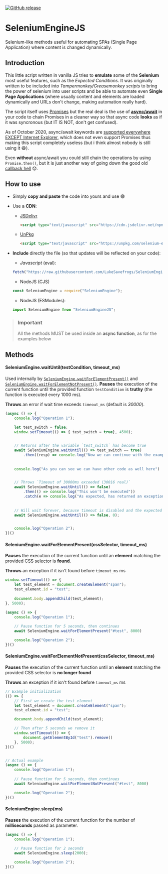 [![GitHub release](https://img.shields.io/github/release/LukeSavefrogs/SeleniumEngineJS.svg)](https://GitHub.com/LukeSavefrogs/SeleniumEngineJS/releases/)

# SeleniumEngineJS
Selenium-like methods useful for automating SPAs (Single Page Application) where content is changed dynamically.

## Introduction 
This little script written in vanilla JS tries to **emulate** some of the **Selenium** most useful features, such as the _Expected Conditions_. It was originally written to be included into _Tampermonkey/Greasemonkey scripts_ to bring the power of selenium into user scripts and be able to automate even **Single Page Applications** (where usually content and elements are loaded dynamically and URLs don't change, making automation really hard).

The script itself uses [Promises](https://developer.mozilla.org/en-US/docs/Web/JavaScript/Reference/Global_Objects/Promise) but the real deal is the use of [**async/await**](https://javascript.info/async-await) in your code to chain Promises in a cleaner way so that async code **looks** as if it was syncronous (but IT IS NOT, don't get confused). 

As of October 2020, async/await keywords are [supported everywhere EXCEPT Internet Explorer](https://developer.mozilla.org/en-US/docs/Web/JavaScript/Reference/Statements/async_function#Browser_compatibility), which does not even support Promises thus making this script completely useless (but i think almost nobody is still using it :smile:). 

Even **without** async/await you could still chain the operations by using `Promise.then()`, but it is just another way of going down the good old [callback hell](http://callbackhell.com/) :worried:.

## How to use
- Simply **copy and paste** the code into yours and use :smile:
- Use a **CDN**:
  - [JSDelivr](https://www.jsdelivr.com/package/npm/selenium-engine-js)
	```html
	<script type="text/javascript" src="https://cdn.jsdelivr.net/npm/selenium-engine-js/src/SeleniumEngine.cjs"></script>
	```

  - [UnPkg](https://unpkg.com/selenium-engine-js/src/SeleniumEngine.cjs)
	```html
	<script type="text/javascript" src="https://unpkg.com/selenium-engine-js/src/SeleniumEngine.cjs"></script>
	```

- **Include** directly the file (so that updates will be reflected on your code):
    - _Javascript_ (eval): 
	```javascript
	fetch("https://raw.githubusercontent.com/LukeSavefrogs/SeleniumEngineJS/main/src/SeleniumEngine.cjs").then(data => data.text()).then(body => eval(body))
	```
    -  NodeJS (CJS)
	```javascript
	const SeleniumEngine = require("SeleniumEngine");
	```

    -  NodeJS (ESModules):
	```javascript
	import SeleniumEngine from "SeleniumEngineJS";
	```


> ### Important
> All the methods MUST be used inside an **async function**, as for the examples below

## Methods
#### SeleniumEngine.waitUntil(testCondition, timeout_ms)
Used internally by [`SeleniumEngine.waitForElementPresent()`](#seleniumenginewaitforelementpresentcssselector-timeout_ms) and [`SeleniumEngine.waitForElementNotPresent()`](#seleniumenginewaitforelementnotpresentcssselector-timeout_ms). **Pauses** the execution of the current function until the provided function `testCondition` is **truthy** (the function is executed every 1000 ms). 

**Throws** an error if wait time exceeds `timeout_ms` (default is _30000_).

```javascript
(async () => {
    console.log("Operation 1");
    
    let test_switch = false;
    window.setTimeout(() => { test_switch = true}, 4500);


    // Returns after the variable `test_switch` has become true
    await SeleniumEngine.waitUntil(() => test_switch == true)
        .then((resp) => console.log("Now we can continue with the example. We have waited for %d ms", resp.time));
    
    
    console.log("As you can see we can have other code as well here")


    // Throws `Timeout of 30000ms exceeded (30016 real)`
    await SeleniumEngine.waitUntil(() => false)
        .then(() => console.log("This won't be executed"))
        .catch(e => console.log("As expected, has returned an exception: %o", e));
    
    
    // Will wait forever, because timeout is disabled and the expected condition is NEVER met
    await SeleniumEngine.waitUntil(() => false, 0);


    console.log("Operation 2");
})()
```

#### SeleniumEngine.waitForElementPresent(cssSelector, timeout_ms)
**Pauses** the execution of the current function until an **element** matching the provided CSS selector is **found**. 

**Throws** an exception if it isn't found before `timeout_ms` ms

```javascript
window.setTimeout(() => {
    let test_element = document.createElement("span");
    test_element.id = "test";
    
    document.body.appendChild(test_element);
}, 5000);

(async () => {
    console.log("Operation 1");
    
    // Pause function for 5 seconds, then continues
    await SeleniumEngine.waitForElementPresent("#test", 8000)

    console.log("Operation 2");
})()
```

#### SeleniumEngine.waitForElementNotPresent(cssSelector, timeout_ms)
**Pauses** the execution of the current function until an **element** matching the provided CSS selector is **no longer found**

**Throws** an exception if it isn't found before `timeout_ms` ms

```javascript
// Example initialization
(() => {
    // First we create the test element
    let test_element = document.createElement("span");
    test_element.id = "test";

    document.body.appendChild(test_element);

    // Then after 5 seconds we remove it
    window.setTimeout(() => {
        document.getElementById("test").remove()
    }, 5000);
})()


// Actual example
(async () => {
    console.log("Operation 1");
    
    // Pause function for 5 seconds, then continues
    await SeleniumEngine.waitForElementNotPresent("#test", 8000)

    console.log("Operation 2");
})()
```

#### SeleniumEngine.sleep(ms)
**Pauses** the execution of the current function for the number of **milliseconds** passed as parameter.

```javascript
(async () => {
    console.log("Operation 1");
    
    // Pause function for 2 seconds
    await SeleniumEngine.sleep(2000);

    console.log("Operation 2");
})()
```
